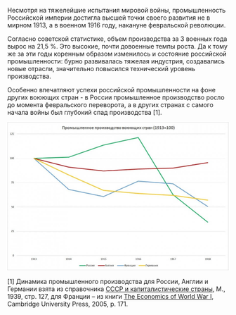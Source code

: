  Несмотря на тяжелейшие испытания мировой войны, промышленность Российской империи достигла высшей точки своего развития не в мирном 1913, а в военном 1916 году, накануне февральской революции.

Согласно советской статистике, объем производства за 3 военных года вырос на 21,5 %. Это высокие, почти довоенные темпы роста. Да к тому же за эти годы коренным образом изменилось и состояние российской промышленности: бурно развивалась тяжелая индустрия, создавались новые отрасли, значительно повысился технический уровень производства.

Особенно впечатляют успехи российской промышленности на фоне других воюющих стран - в России промышленное производство росло до момента февральского переворота, а в других странах с самого начала войны был глубокий спад производства [1].

![Промышленное производство основных участников ПМВ](https://github.com/ruref/RI/blob/master/%D0%9F%D1%80%D0%BE%D0%BC%D1%8B%D1%88%D0%BB%D0%B5%D0%BD%D0%BD%D0%BE%D1%81%D1%82%D1%8C%20%D0%A0%D0%BE%D1%81%D1%81%D0%B8%D0%B8%20%D0%B2%20%D0%B3%D0%BE%D0%B4%D1%8B%20%D0%9F%D0%B5%D1%80%D0%B2%D0%BE%D0%B9%20%D0%BC%D0%B8%D1%80%D0%BE%D0%B2%D0%BE%D0%B9%20%D0%B2%D0%BE%D0%B9%D0%BD%D1%8B/1.jpg)

[1] Динамика промышленного производства для России, Англии и Германии взята из справочника [СССР и капиталистические страны](http://istmat.info/files/uploads/22518/sssr_i_kap_strany_prom._tempy.pdf), М., 1939, стр. 127, для Франции – из книги [The Economics of World War I](https://books.google.ru/books?id=rpBbX3kdnhgC), Cambridge University Press, 2005, p. 171.
